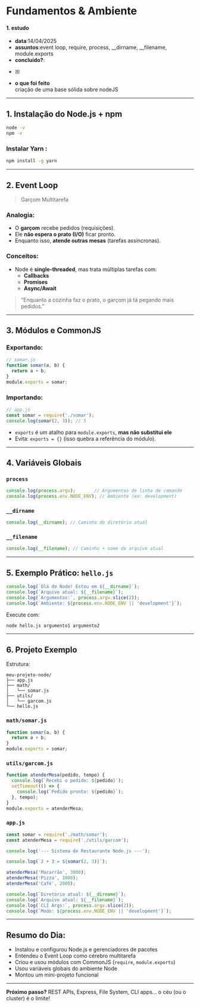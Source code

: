 # Fundamentos & Ambiente

#### 1. estudo
- **data**:14/04/2025
- **assuntos**:event loop, require, process, __dirname, __filename, module.exports
- **concluído?**:
- [x]
- **o que foi feito**  
criação de uma base sólida sobre nodeJS
---
## 1. Instalação do Node.js + npm 

```bash
node -v
npm -v
```

### Instalar Yarn :
```bash
npm install -g yarn
```

---

## 2. Event Loop 
> Garçom Multitarefa

### Analogia:
- O **garçom** recebe pedidos (requisições).
- Ele **não espera o prato (I/O)** ficar pronto.
- Enquanto isso, **atende outras mesas** (tarefas assíncronas).

### Conceitos:
- Node é **single-threaded**, mas trata múltiplas tarefas com:
  - **Callbacks**
  - **Promises**
  - **Async/Await**

> “Enquanto a cozinha faz o prato, o garçom já tá pegando mais pedidos.”

---

## 3. Módulos e CommonJS

### Exportando:
```js
// somar.js
function somar(a, b) {
  return a + b;
}
module.exports = somar;
```

### Importando:
```js
// app.js
const somar = require('./somar');
console.log(somar(2, 3)); // 5
```

- `exports` é um atalho para `module.exports`, **mas não substitui ele**
- Evita: `exports = {}` (isso quebra a referência do módulo).

---

## 4. Variáveis Globais

### `process`
```js
console.log(process.argv);       // Argumentos de linha de comando
console.log(process.env.NODE_ENV); // Ambiente (ex: development)
```

### `__dirname`
```js
console.log(__dirname); // Caminho do diretório atual
```

### `__filename`
```js
console.log(__filename); // Caminho + nome do arquivo atual
```

---

## 5. Exemplo Prático: `hello.js`

```js
console.log(`Olá do Node! Estou em ${__dirname}`);
console.log(`Arquivo atual: ${__filename}`);
console.log(`Argumentos:`, process.argv.slice(2));
console.log(`Ambiente: ${process.env.NODE_ENV || 'development'}`);
```

Execute com:
```bash
node hello.js argumento1 argumento2
```

---

## 6. Projeto Exemplo

Estrutura:

```
meu-projeto-node/
├── app.js
├── math/
│   └── somar.js
├── utils/
│   └── garcom.js
└── hello.js
```

### `math/somar.js`
```js
function somar(a, b) {
  return a + b;
}
module.exports = somar;
```

### `utils/garcom.js`
```js
function atenderMesa(pedido, tempo) {
  console.log(`Recebi o pedido: ${pedido}`);
  setTimeout(() => {
    console.log(`Pedido pronto: ${pedido}`);
  }, tempo);
}
module.exports = atenderMesa;
```

### `app.js`
```js
const somar = require('./math/somar');
const atenderMesa = require('./utils/garcom');

console.log('--- Sistema de Restaurante Node.js ---');

console.log(`2 + 3 = ${somar(2, 3)}`);

atenderMesa('Macarrão', 3000);
atenderMesa('Pizza', 1000);
atenderMesa('Café', 2000);

console.log(`Diretório atual: ${__dirname}`);
console.log(`Arquivo atual: ${__filename}`);
console.log(`CLI Args:`, process.argv.slice(2));
console.log(`Modo: ${process.env.NODE_ENV || 'development'}`);
```

---

## Resumo do Dia:

- Instalou e configurou Node.js e gerenciadores de pacotes
- Entendeu o Event Loop como cérebro multitarefa
- Criou e usou módulos com CommonJS (`require`, `module.exports`)
- Usou variáveis globais do ambiente Node
- Montou um mini-projeto funcional

---

**Próximo passo?** REST APIs, Express, File System, CLI apps… o céu (ou o cluster) é o limite!